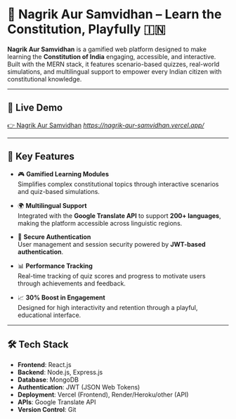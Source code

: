 # 🧾 Nagrik Aur Samvidhan – Learn the Constitution, Playfully 🇮🇳

**Nagrik Aur Samvidhan** is a gamified web platform designed to make learning the **Constitution of India** engaging, accessible, and interactive. Built with the MERN stack, it features scenario-based quizzes, real-world simulations, and multilingual support to empower every Indian citizen with constitutional knowledge.

---

## 🔗 Live Demo

[👉 Nagrik Aur Samvidhan](#) *https://nagrik-aur-samvidhan.vercel.app/*

---

## 🧠 Key Features

- 🎮 **Gamified Learning Modules**  
  Simplifies complex constitutional topics through interactive scenarios and quiz-based simulations.

- 🌍 **Multilingual Support**  
  Integrated with the **Google Translate API** to support **200+ languages**, making the platform accessible across linguistic regions.

- 🔐 **Secure Authentication**  
  User management and session security powered by **JWT-based authentication**.

- 📊 **Performance Tracking**  
  Real-time tracking of quiz scores and progress to motivate users through achievements and feedback.

- 📈 **30% Boost in Engagement**  
  Designed for high interactivity and retention through a playful, educational interface.

---

## 🛠️ Tech Stack

- **Frontend**: React.js
- **Backend**: Node.js, Express.js
- **Database**: MongoDB
- **Authentication**: JWT (JSON Web Tokens)
- **Deployment**: Vercel (Frontend), Render/Heroku/other (API)
- **APIs**: Google Translate API
- **Version Control**: Git

